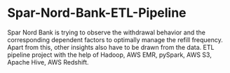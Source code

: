 # Spar-Nord-Bank-ETL-Pipeline
Spar Nord Bank is trying to observe the withdrawal behavior and the corresponding dependent factors to optimally manage the refill frequency. Apart from this, other insights also have to be drawn from the data.
ETL pipeline project with the help of Hadoop, AWS EMR, pySpark, AWS S3, Apache Hive, AWS Redshift.

